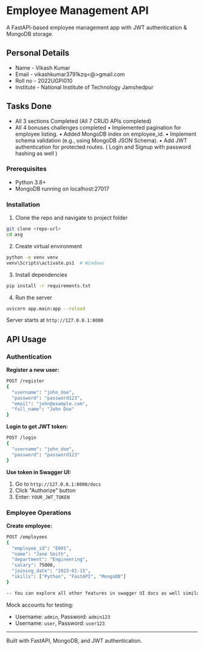 # Employee Management API

A FastAPI-based employee management app with JWT authentication & MongoDB storage.

## Personal Details
- Name - Vikash Kumar
- Email - vikashkumar3791kzq<@>gmail.com
- Roll no - 2022UGPI010
- Institute - National Institute of Technology Jamshedpur


## Tasks Done
- All 3 sections Completed (All 7 CRUD APIs completed)
- All 4 bonuses challenges completed
  • Implemented pagination for employee listing. 
  • Added MongoDB index on employee_id. 
  • Implement schema validation (e.g., using MongoDB JSON Schema). 
  • Add JWT authentication for protected routes. ( Login and Signup with password hashing as well )


### Prerequisites
- Python 3.8+
- MongoDB running on localhost:27017

### Installation

1. Clone the repo and navigate to project folder
```bash
git clone <repo-url>
cd asg
```

2. Create virtual environment
```bash
python -m venv venv
venv\Scripts\activate.ps1  # Windows
```

3. Install dependencies
```bash
pip install -r requirements.txt
```

4. Run the server
```bash
uvicorn app.main:app --reload
```

Server starts at `http://127.0.0.1:8000`

## API Usage

### Authentication

**Register a new user:**
```bash
POST /register
{
  "username": "john_doe",
  "password": "password123",
  "email": "john@example.com",
  "full_name": "John Doe"
}
```

**Login to get JWT token:**
```bash
POST /login
{
  "username": "john_doe", 
  "password": "password123"
}
```

**Use token in Swagger UI:**
1. Go to `http://127.0.0.1:8000/docs`
2. Click "Authorize" button
3. Enter: `YOUR_JWT_TOKEN`

### Employee Operations

**Create employee:**
```bash
POST /employees
{
  "employee_id": "E001",
  "name": "Jane Smith",
  "department": "Engineering",
  "salary": 75000,
  "joining_date": "2023-01-15",
  "skills": ["Python", "FastAPI", "MongoDB"]
}

-- You can explore all other features in swagger UI docs as well similarly.
```

Mock accounts for testing:
- Username: `admin`, Password: `admin123`
- Username: `user`, Password: `user123`


---

Built with FastAPI, MongoDB, and JWT authentication.
